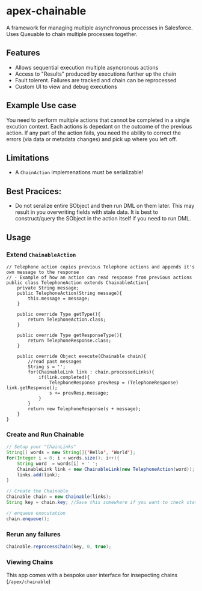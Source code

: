 # apex-chainable
A framework for managing multiple asynchronous processes in Salesforce.  Uses Queuable to chain multiple processes together.

## Features

- Allows sequential execution multiple asyncronous actions
- Access to "Results" produced by executions further up the chain
- Fault tolerent.  Failures are tracked and chain can be reprocessed
- Custom UI to view and debug executions

## Example Use case

You need to perform multiple actions that cannot be completed in a single excution context.  Each actions is depedant on the outcome of the previous action.  If any part of the action fails, you need the ability to correct the errors (via data or metadata changes) and pick up where you left off.

## Limitations
- A `ChainAction` implemenations must be serializable!

## Best Pracices:

- Do not seralize entire SObject and then run DML on them later. This may result in you overwriting fields with stale data.  It is best to construct/query the SObject in the action itself if you need to run DML.

## Usage

### Extend `ChainableAction`

``` apex
// Telephone action copies previous Telephone actions and appends it's own message to the response
// - Example of how an action can read response from previous actions
public class TelephoneAction extends ChainableAction{
    private String message;
    public TelephoneAction(String message){
        this.message = message;
    }

    public override Type getType(){
        return TelephoneAction.class;
    }

    public override Type getResponseType(){
        return TelephoneResponse.class;
    }

    public override Object execute(Chainable chain){
        //read past messages
        String s = '';
        for(ChainableLink link : chain.processedLinks){
            if(link.completed){
                TelephoneResponse prevResp = (TelephoneResponse) link.getResponse();
                s += prevResp.message;
            }
        }
        return new TelephoneResponse(s + message);
    }
}
```

### Create and Run Chainable

``` java
// Setup your "ChainLinks"
String[] words = new String[]{'Hello', 'World'};
for(Integer i = 0; i < words.size(); i++){
    String word  = words[i] + ' ';
    ChainableLink link = new ChainableLink(new TelephoneAction(word));
    links.add(link);
}

// Create the Chainable
Chainable chain = new Chainable(links);
String key = chain.key; //Save this somewhere if you want to check status / rerun

// enqueue executation
chain.enqueue();
```

### Rerun any failures

``` java
Chainable.reprocessChain(key, 0, true);
```


### Viewing Chains

This app comes with a bespoke user interface for insepecting chains (`/apex/chainable`)
